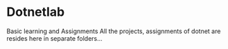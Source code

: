 # Dotnetlab
Basic learning and Assignments
All the projects, assignments of dotnet are resides here in separate folders...
